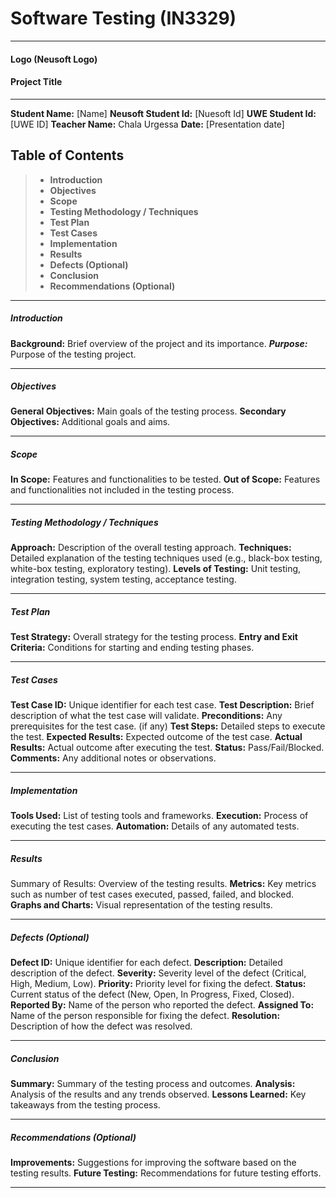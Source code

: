 
# Software Testing (IN3329)

----

#### Logo (Neusoft Logo) 

#### Project Title

---


**Student Name:** [Name]
**Neusoft Student Id:** [Nuesoft Id]
**UWE Student Id:** [UWE ID]
**Teacher Name:** Chala Urgessa
**Date:** [Presentation date]


## Table of Contents

> - **Introduction**
> - **Objectives**
> - **Scope**
> - **Testing Methodology / Techniques**
> - **Test Plan**
> - **Test Cases**
> - **Implementation**
> - **Results**
> - **Defects (Optional)**
> - **Conclusion**
> - **Recommendations (Optional)**

---

#####  Introduction
**Background:** Brief overview of the project and its importance.
***Purpose:*** Purpose of the testing project.

---

##### Objectives
**General Objectives:** Main goals of the testing process.
**Secondary Objectives:** Additional goals and aims.

---

##### Scope
**In Scope:** Features and functionalities to be tested.
**Out of Scope:** Features and functionalities not included in the testing process.

---

##### Testing Methodology / Techniques
**Approach:** Description of the overall testing approach.
**Techniques:** Detailed explanation of the testing techniques used (e.g., black-box testing, white-box testing, exploratory testing).
**Levels of Testing:** Unit testing, integration testing, system testing, acceptance testing.

---


##### Test Plan
**Test Strategy:** Overall strategy for the testing process.
**Entry and Exit Criteria:** Conditions for starting and ending testing phases.

---

##### Test Cases
**Test Case ID:** Unique identifier for each test case.
**Test Description:** Brief description of what the test case will validate.
**Preconditions:** Any prerequisites for the test case. (if any)
**Test Steps:** Detailed steps to execute the test.
**Expected Results:** Expected outcome of the test case.
**Actual Results:** Actual outcome after executing the test.
**Status:** Pass/Fail/Blocked.
**Comments:** Any additional notes or observations.

---

##### Implementation
**Tools Used:** List of testing tools and frameworks.
**Execution:** Process of executing the test cases.
**Automation:** Details of any automated tests.

---

##### Results
Summary of Results: Overview of the testing results.
**Metrics:** Key metrics such as number of test cases executed, passed, failed, and blocked.
**Graphs and Charts:** Visual representation of the testing results.

---

##### Defects (Optional)
**Defect ID:** Unique identifier for each defect.
**Description:** Detailed description of the defect.
**Severity:** Severity level of the defect (Critical, High, Medium, Low).
**Priority:** Priority level for fixing the defect.
**Status:** Current status of the defect (New, Open, In Progress, Fixed, Closed).
**Reported By:** Name of the person who reported the defect.
**Assigned To:** Name of the person responsible for fixing the defect.
**Resolution:** Description of how the defect was resolved.

---

##### Conclusion
**Summary:** Summary of the testing process and outcomes.
**Analysis:** Analysis of the results and any trends observed.
**Lessons Learned:** Key takeaways from the testing process.

---

##### Recommendations (Optional)
**Improvements:** Suggestions for improving the software based on the testing results.
**Future Testing:** Recommendations for future testing efforts.

---

